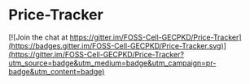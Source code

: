 # Price-Tracker

[![Join the chat at https://gitter.im/FOSS-Cell-GECPKD/Price-Tracker](https://badges.gitter.im/FOSS-Cell-GECPKD/Price-Tracker.svg)](https://gitter.im/FOSS-Cell-GECPKD/Price-Tracker?utm_source=badge&utm_medium=badge&utm_campaign=pr-badge&utm_content=badge)